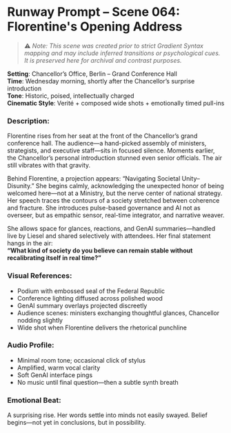 # Runway Prompt – Scene 064: Florentine's Opening Address

> ⚠️ *Note: This scene was created prior to strict Gradient Syntax mapping and may include inferred transitions or psychological cues. It is preserved here for archival and contrast purposes.*

**Setting**: Chancellor’s Office, Berlin – Grand Conference Hall  
**Time**: Wednesday morning, shortly after the Chancellor’s surprise introduction  
**Tone**: Historic, poised, intellectually charged  
**Cinematic Style**: Verité + composed wide shots + emotionally timed pull-ins

### Description:
Florentine rises from her seat at the front of the Chancellor’s grand conference hall. The audience—a hand-picked assembly of ministers, strategists, and executive staff—sits in focused silence. Moments earlier, the Chancellor’s personal introduction stunned even senior officials. The air still vibrates with that gravity.

Behind Florentine, a projection appears: “Navigating Societal Unity–Disunity.” She begins calmly, acknowledging the unexpected honor of being welcomed here—not at a Ministry, but the nerve center of national strategy. Her speech traces the contours of a society stretched between coherence and fracture. She introduces pulse-based governance and AI not as overseer, but as empathic sensor, real-time integrator, and narrative weaver.

She allows space for glances, reactions, and GenAI summaries—handled live by Liesel and shared selectively with attendees. Her final statement hangs in the air:  
**“What kind of society do you believe can remain stable without recalibrating itself in real time?”**

### Visual References:
- Podium with embossed seal of the Federal Republic  
- Conference lighting diffused across polished wood  
- GenAI summary overlays projected discreetly  
- Audience scenes: ministers exchanging thoughtful glances, Chancellor nodding slightly  
- Wide shot when Florentine delivers the rhetorical punchline

### Audio Profile:
- Minimal room tone; occasional click of stylus  
- Amplified, warm vocal clarity  
- Soft GenAI interface pings  
- No music until final question—then a subtle synth breath

### Emotional Beat:
A surprising rise. Her words settle into minds not easily swayed. Belief begins—not yet in conclusions, but in possibility.
